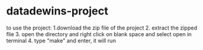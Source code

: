 # datadewins-project
to use the project:
1.download the zip file of the project
2. extract the zipped flie
3. open the directory and right click on blank space and select open in terminal
4. type "make" and enter, it will run
